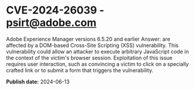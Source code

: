 # CVE-2024-26039 - psirt@adobe.com

Adobe Experience Manager versions 6.5.20 and earlier Answer: are affected by a DOM-based Cross-Site Scripting (XSS) vulnerability. This vulnerability could allow an attacker to execute arbitrary JavaScript code in the context of the victim's browser session. Exploitation of this issue requires user interaction, such as convincing a victim to click on a specially crafted link or to submit a form that triggers the vulnerability.

**Publish date:** 2024-06-13
